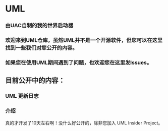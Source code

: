 # UML
### 由UAC自制的我的世界启动器
### 欢迎来到UML仓库，虽然UML并不是一个开源软件，但您可以在这里找到一些我们对您公开的内容。 
### 如果您在使用UML期间遇到了问题，也欢迎您在这里发Issues。

## 目前公开中的内容：

### UML 更新日志

### 介绍
真的才开发了10天左右啊！没什么好公开的，除非您加入 UML Insider Project。
